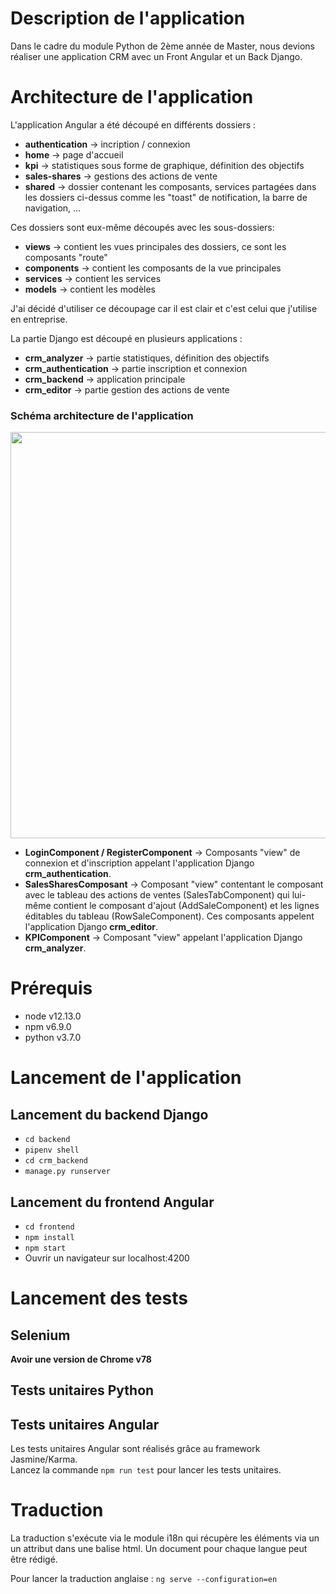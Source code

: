 # Description de l'application 
Dans le cadre du module Python de 2ème année de Master, nous devions réaliser une application CRM avec un Front Angular et un Back Django.

# Architecture de l'application
L'application Angular a été découpé en différents dossiers :
* **authentication** -> incription / connexion  
* **home** -> page d'accueil
* **kpi** -> statistiques sous forme de graphique, définition des objectifs
* **sales-shares** -> gestions des actions de vente
* **shared** -> dossier contenant les composants, services partagées dans les dossiers ci-dessus comme les "toast" de notification, la barre de navigation, ...

Ces dossiers sont eux-même découpés avec les sous-dossiers: 
* **views** -> contient les vues principales des dossiers, ce sont les composants "route"
* **components** -> contient les composants de la vue principales
* **services** -> contient les services
* **models** -> contient les modèles

J'ai décidé d'utiliser ce découpage car il est clair et c'est celui que j'utilise en entreprise.

La partie Django est découpé en plusieurs applications : 
* **crm_analyzer** -> partie statistiques, définition des objectifs
* **crm_authentication** -> partie inscription et connexion
* **crm_backend** -> application principale
* **crm_editor** -> partie gestion des actions de vente

### Schéma architecture de l'application
<img src="https://www.zupimages.net/up/19/51/vh8l.png" width="650">

* **LoginComponent / RegisterComponent** -> Composants "view" de connexion et d'inscription appelant l'application Django **crm_authentication**.
* **SalesSharesComposant** -> Composant "view" contentant le composant avec le tableau des actions de ventes (SalesTabComponent) qui lui-même contient le composant d'ajout (AddSaleComponent) et les lignes éditables du tableau (RowSaleComponent). Ces composants appelent l'application Django **crm_editor**.
* **KPIComponent** -> Composant "view" appelant l'application Django **crm_analyzer**.


# Prérequis
* node v12.13.0
* npm v6.9.0
* python v3.7.0

# Lancement de l'application 

## Lancement du backend Django
* `cd backend` 
* `pipenv shell`
* `cd crm_backend`
* `manage.py runserver`

## Lancement du frontend Angular
* `cd frontend`
* `npm install`
* `npm start`
* Ouvrir un navigateur sur localhost:4200


# Lancement des tests 

## Selenium 
**Avoir une version de Chrome v78**


## Tests unitaires Python


## Tests unitaires Angular
Les tests unitaires Angular sont réalisés grâce au framework Jasmine/Karma.<br> 
Lancez la commande `npm run test` pour lancer les tests unitaires.

# Traduction
La traduction s'exécute via le module i18n qui récupère les éléments via un un attribut dans une balise html.
Un document pour chaque langue peut être rédigé.

Pour lancer la traduction anglaise : `ng serve --configuration=en`
